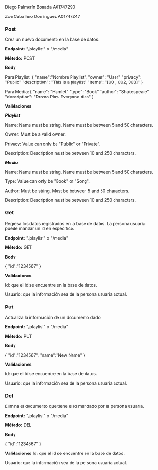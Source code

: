 Diego Palmerín Bonada A01747290

Zoe Caballero Domínguez A01747247

### Post
Crea un nuevo documento en la base de datos.

**Endpoint:** "/playlist" o "/media"

**Método:** POST

**Body**


Para Playlist:
{
    "name":"Nombre Playlist",
    "owner": "User"
    "privacy": "Public"
    "description": "This is a playlist"
    "items": "[001, 002, 003]"
}

Para Media:
{
    "name": "Hamlet"
    "type": "Book"
    "author": "Shakespeare"
    "description": "Drama Play. Everyone dies"
}

**Validaciones**

***Playlist***

Name: Name must be string. Name must be between 5 and 50 characters.

Owner: Must be a valid owner.

Privacy: Value can only be "Public" or "Private".

Description: Description must be between 10 and 250 characters.

***Media***

Name: Name must be string. Name must be between 5 and 50 characters.

Type: Value can only be "Book" or "Song".

Author: Must be string. Must be between 5 and 50 characters.

Description: Description must be between 10 and 250 characters.



### Get
Regresa los datos registrados en la base de datos. La persona usuaria puede mandar un id en específico.

**Endpoint:** "/playlist" o "/media"

**Método:** GET

**Body**

{
    "id":"1234567"
}

**Validaciones**

Id: que el id se encuentre en la base de datos.

Usuario: que la información sea de la persona usuaria actual.

### Put
Actualiza la información de un documento dado. 

**Endpoint:** "/playlist" o "/media"

**Método:** PUT

**Body**

{
    "id":"1234567",
    "name":"New Name"
}

**Validaciones**

Id: que el id se encuentre en la base de datos.

Usuario: que la información sea de la persona usuaria actual.

### Del
Elimina el documento que tiene el id mandado por la persona usuaria.

**Endpoint:** "/playlist" o "/media"

**Método:** DEL

**Body**

{
    "id":"1234567"
}

**Validaciones**
Id: que el id se encuentre en la base de datos.

Usuario: que la información sea de la persona usuaria actual.

